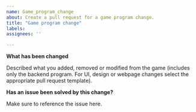 ```yaml
---
name: Game_program_change
about: Create a pull request for a game program change.
title: "Game program change"
labels: 
assignees: ''

---
```


**What has been changed**

Described what you added, removed or modified from the game (includes only the backend program. For UI, design or webpage changes select the appropriate pull request template).

**Has an issue been solved by this change?**

Make sure to reference the issue here.
